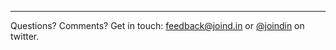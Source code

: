 
----
Questions? Comments?  Get in touch: <feedback@joind.in> or [@joindin](http://twitter.com/joindin) on twitter.

